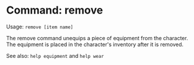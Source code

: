 # Command: remove
Usage: `remove [item name]`

The remove command unequips a piece of equipment from the character. The
equipment is placed in the character's inventory after it is removed.

See also: `help equipment` and `help wear`

